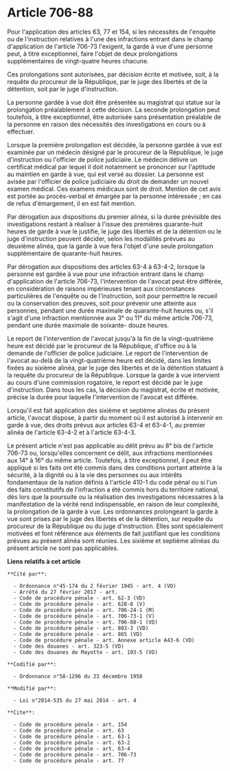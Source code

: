 # Article 706-88

Pour l'application des articles 63, 77 et 154, si les nécessités de l'enquête ou de l'instruction relatives à l'une des
infractions entrant dans le champ d'application de l'article 706-73 l'exigent, la garde à vue d'une personne peut, à titre
exceptionnel, faire l'objet de deux prolongations supplémentaires de vingt-quatre heures chacune.

Ces prolongations sont autorisées, par décision écrite et motivée, soit, à la requête du procureur de la République, par le
juge des libertés et de la détention, soit par le juge d'instruction.

La personne gardée à vue doit être présentée au magistrat qui statue sur la prolongation préalablement à cette décision. La
seconde prolongation peut toutefois, à titre exceptionnel, être autorisée sans présentation préalable de la personne en
raison des nécessités des investigations en cours ou à effectuer.

Lorsque la première prolongation est décidée, la personne gardée à vue est examinée par un médecin désigné par le procureur
de la République, le juge d'instruction ou l'officier de police judiciaire. Le médecin délivre un certificat médical par
lequel il doit notamment se prononcer sur l'aptitude au maintien en garde à vue, qui est versé au dossier. La personne est
avisée par l'officier de police judiciaire du droit de demander un nouvel examen médical. Ces examens médicaux sont de droit.
Mention de cet avis est portée au procès-verbal et émargée par la personne intéressée ; en cas de refus d'émargement, il en
est fait mention.

Par dérogation aux dispositions du premier alinéa, si la durée prévisible des investigations restant à réaliser à l'issue des
premières quarante-huit heures de garde à vue le justifie, le juge des libertés et de la détention ou le juge d'instruction
peuvent décider, selon les modalités prévues au deuxième alinéa, que la garde à vue fera l'objet d'une seule prolongation
supplémentaire de quarante-huit heures.

Par dérogation aux dispositions des articles 63-4 à 63-4-2, lorsque la personne est gardée à vue pour une infraction entrant
dans le champ d'application de l'article 706-73, l'intervention de l'avocat peut être différée, en considération de raisons
impérieuses tenant aux circonstances particulières de l'enquête ou de l'instruction, soit pour permettre le recueil ou la
conservation des preuves, soit pour prévenir une atteinte aux personnes, pendant une durée maximale de quarante-huit heures
ou, s'il s'agit d'une infraction mentionnée aux 3° ou 11° du même article 706-73, pendant une durée maximale de soixante-
douze heures. 

Le report de l'intervention de l'avocat jusqu'à la fin de la vingt-quatrième heure est décidé par le procureur de la
République, d'office ou à la demande de l'officier de police judiciaire. Le report de l'intervention de l'avocat au-delà de
la vingt-quatrième heure est décidé, dans les limites fixées au sixième alinéa, par le juge des libertés et de la détention
statuant à la requête du procureur de la République. Lorsque la garde à vue intervient au cours d'une commission rogatoire,
le report est décidé par le juge d'instruction. Dans tous les cas, la décision du magistrat, écrite et motivée, précise la
durée pour laquelle l'intervention de l'avocat est différée. 

Lorsqu'il est fait application des sixième et septième alinéas du présent article, l'avocat dispose, à partir du moment où il
est autorisé à intervenir en garde à vue, des droits prévus aux articles 63-4 et 63-4-1, au premier alinéa de l'article
63-4-2 et à l'article 63-4-3. 

Le présent article n'est pas applicable au délit prévu au 8° bis de l'article 706-73 ou, lorsqu'elles concernent ce délit,
aux infractions mentionnées aux 14° à 16° du même article. Toutefois, à titre exceptionnel, il peut être appliqué si les
faits ont été commis dans des conditions portant atteinte à la sécurité, à la dignité ou à la vie des personnes ou aux
intérêts fondamentaux de la nation définis à l'article 410-1 du code pénal ou si l'un des faits constitutifs de l'infraction
a été commis hors du territoire national, dès lors que la poursuite ou la réalisation des investigations nécessaires à la
manifestation de la vérité rend indispensable, en raison de leur complexité, la prolongation de la garde à vue. Les
ordonnances prolongeant la garde à vue sont prises par le juge des libertés et de la détention, sur requête du procureur de
la République ou du juge d'instruction. Elles sont spécialement motivées et font référence aux éléments de fait justifiant
que les conditions prévues au présent alinéa sont réunies. Les sixième et septième alinéas du présent article ne sont pas
applicables.

**Liens relatifs à cet article**

	**Cité par**:

	  - Ordonnance n°45-174 du 2 février 1945 - art. 4 (VD)
	  - Arrêté du 27 février 2017 - art.
	  - Code de procédure pénale - art. 62-3 (VD)
	  - Code de procédure pénale - art. 628-8 (V)
	  - Code de procédure pénale - art. 706-24-1 (M)
	  - Code de procédure pénale - art. 706-73-1 (V)
	  - Code de procédure pénale - art. 706-88-1 (VD)
	  - Code de procédure pénale - art. 803-3 (VD)
	  - Code de procédure pénale - art. 865 (VD)
	  - Code de procédure pénale - art. Annexe article A43-6 (VD)
	  - Code des douanes - art. 323-5 (VD)
	  - Code des douanes de Mayotte - art. 193-5 (VD)

	**Codifié par**:

	  - Ordonnance n°58-1296 du 23 décembre 1958

	**Modifié par**:

	  - Loi n°2014-535 du 27 mai 2014 - art. 4

	**Cite**:

	  - Code de procédure pénale - art. 154
	  - Code de procédure pénale - art. 63
	  - Code de procédure pénale - art. 63-1
	  - Code de procédure pénale - art. 63-2
	  - Code de procédure pénale - art. 63-4
	  - Code de procédure pénale - art. 706-73
	  - Code de procédure pénale - art. 77

